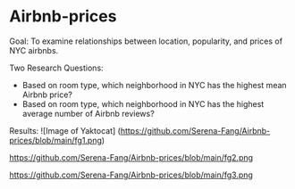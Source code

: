 # Airbnb-prices
Goal: To examine relationships between location, popularity, and prices of NYC airbnbs. 

Two Research Questions:
* Based on room type, which neighborhood in NYC has the highest mean Airbnb price?
* Based on room type, which neighborhood in NYC has the highest average number of Airbnb reviews?

Results: 
![Image of Yaktocat]
(https://github.com/Serena-Fang/Airbnb-prices/blob/main/fg1.png)

https://github.com/Serena-Fang/Airbnb-prices/blob/main/fg2.png

https://github.com/Serena-Fang/Airbnb-prices/blob/main/fg3.png
